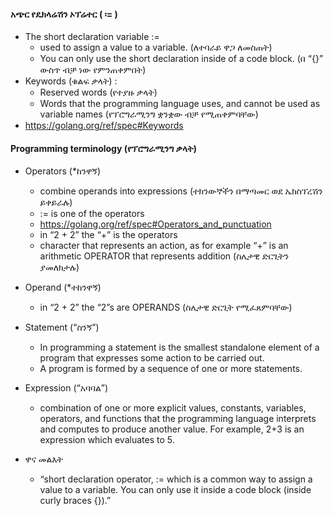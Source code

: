 #### አጭር የዴክላሬሽን  ኦፕሬተር ( ፡= )

* The short declaration variable := 
    * used to assign a value to a variable. (ለተባራይ ዋጋ ለመስጠት)
    * You can only use the short declaration inside of a code block. (በ “{}” ውስጥ ብቻ ነው የምንጠቀምበት)
* Keywords (ቁልፍ ቃላት) : 
    * Reserved words (የተያዙ ቃላት)
    * Words that the programming language uses, and cannot be used as variable names (የፕሮግራሚንግ ቋንቋው ብቻ የሚጠቀምባቸው)
* https://golang.org/ref/spec#Keywords

#### Programming terminology (የፕሮግራሚንግ ቃላት)

* Operators (*ከንዋኝ)
    * combine operands into expressions (ተክንውኞችን በማጣመር ወደ ኤክስፕረሽን ይቀይራሉ)
    * := is one of the operators
    * https://golang.org/ref/spec#Operators_and_punctuation
    * in “2 + 2” the “+” is the operators
    * character that represents an action, as for example “+” is an arithmetic OPERATOR that represents addition (ስሌታዊ ድርጊትን ያመለክታሉ)

* Operand (*ተከንዋኝ)
    * in “2 + 2” the “2”s are OPERANDS (ስሌታዊ ድርጊት የሚፈጸምባቸው)

* Statement (“ስንኝ”)
    * In programming a statement is the smallest standalone element of a program that expresses some action to be carried out.
    * A program is formed by a sequence of one or more statements.

* Expression (“አባባል”)
    * combination of one or more explicit values, constants, variables, operators, and functions that the programming language interprets and computes to produce another value. For example, 2+3 is an expression which evaluates to 5.

* ዋና መልእት 
    * “short declaration operator, := which is a common way to assign a value to a variable. You can only use it inside a code block (inside curly braces {}).”

